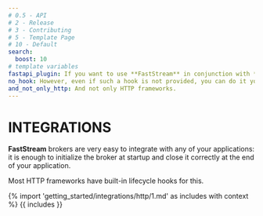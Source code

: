 ```yaml
---
# 0.5 - API
# 2 - Release
# 3 - Contributing
# 5 - Template Page
# 10 - Default
search:
  boost: 10
# template variables
fastapi_plugin: If you want to use **FastStream** in conjunction with **FastAPI**, perhaps you should use a special [plugin](../fastapi/index.md){.internal-link}
no_hook: However, even if such a hook is not provided, you can do it yourself.
and_not_only_http: And not only HTTP frameworks.
---
```


# INTEGRATIONS

**FastStream** brokers are very easy to integrate with any of your applications:
it is enough to initialize the broker at startup and close it correctly at the end of
your application.

Most HTTP frameworks have built-in lifecycle hooks for this.

{% import 'getting_started/integrations/http/1.md' as includes with context %}
{{ includes }}
